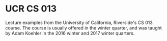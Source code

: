 # UCR CS 013
Lecture examples from the University of California, Riverside's CS 013 course.
The course is usually offered in the winter quarter, and was taught by Adam Koehler
in the 2016 winter and 2017 winter quarters.
